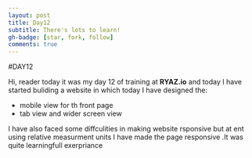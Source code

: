 ```yaml
---
layout: post
title: Day12
subtitle: There's lots to learn!
gh-badge: [star, fork, follow]
comments: true
---
```



#DAY12

Hi, reader today it was my day 12 of training at **RYAZ.io** and today I have started buliding a website in which today I have designed the:
* mobile view for th front page 
* tab view and wider screen view

I have also faced some diffculities in making website rsponsive but at ent using relative measurment units I have made the  page responsive .It was quite learningfull exerpriance